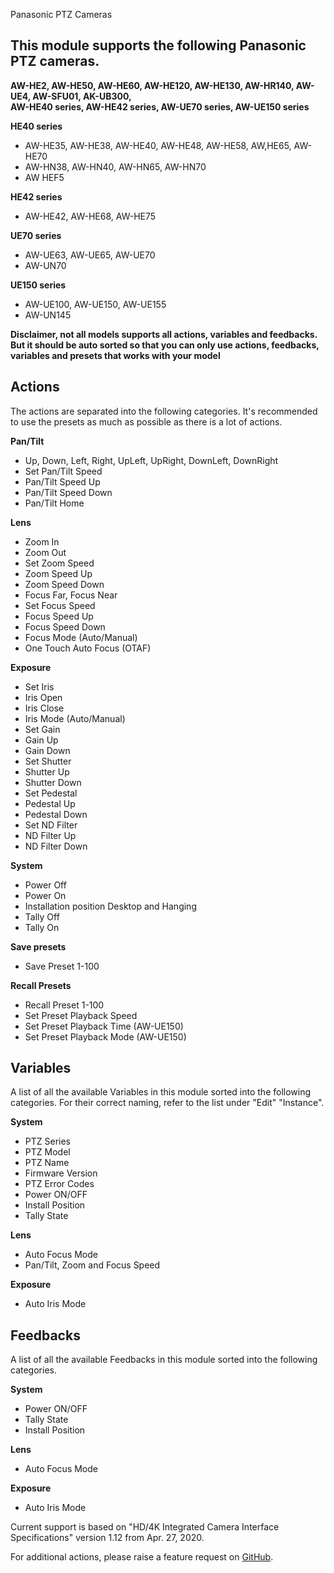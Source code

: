 Panasonic PTZ Cameras

## This module supports the following Panasonic PTZ cameras.

**AW-HE2, AW-HE50, AW-HE60, AW-HE120, AW-HE130, AW-HR140, AW-UE4, AW-SFU01, AK-UB300, <br/>AW-HE40 series, AW-HE42 series, AW-UE70 series, AW-UE150 series**

**HE40 series**
* AW-HE35, AW-HE38, AW-HE40, AW-HE48, AW-HE58, AW,HE65, AW-HE70
* AW-HN38, AW-HN40, AW-HN65, AW-HN70
* AW HEF5

**HE42 series**
* AW-HE42, AW-HE68, AW-HE75

**UE70 series**
* AW-UE63, AW-UE65, AW-UE70
* AW-UN70

**UE150 series**
* AW-UE100, AW-UE150, AW-UE155
* AW-UN145

**Disclaimer, not all models supports all actions, variables and feedbacks. But it should be auto sorted so that you can only use actions, feedbacks, variables and presets that works with your model**

## Actions
The actions are separated into the following categories.
It's recommended to use the presets as much as possible as there is a lot of actions.

**Pan/Tilt**
* Up, Down, Left, Right, UpLeft, UpRight, DownLeft, DownRight
* Set Pan/Tilt Speed
* Pan/Tilt Speed Up
* Pan/Tilt Speed Down
* Pan/Tilt Home

**Lens**
* Zoom In
* Zoom Out
* Set Zoom Speed
* Zoom Speed Up
* Zoom Speed Down
* Focus Far, Focus Near
* Set Focus Speed
* Focus Speed Up
* Focus Speed Down
* Focus Mode (Auto/Manual)
* One Touch Auto Focus (OTAF)

**Exposure**
* Set Iris
* Iris Open
* Iris Close
* Iris Mode (Auto/Manual)
* Set Gain
* Gain Up
* Gain Down
* Set Shutter
* Shutter Up
* Shutter Down
* Set Pedestal
* Pedestal Up
* Pedestal Down
* Set ND Filter
* ND Filter Up
* ND Filter Down

**System**
* Power Off
* Power On
* Installation position Desktop and Hanging
* Tally Off
* Tally On

**Save presets**
* Save Preset 1-100

**Recall Presets**
* Recall Preset 1-100
* Set Preset Playback Speed
* Set Preset Playback Time (AW-UE150)
* Set Preset Playback Mode (AW-UE150)


## Variables
A list of all the available Variables in this module sorted into the following categories. For their correct naming, refer to the list under "Edit" "Instance".

**System**
* PTZ Series
* PTZ Model
* PTZ Name
* Firmware Version
* PTZ Error Codes
* Power ON/OFF
* Install Position
* Tally State

**Lens**
* Auto Focus Mode
* Pan/Tilt, Zoom and Focus Speed

**Exposure**
* Auto Iris Mode

## Feedbacks
A list of all the available Feedbacks in this module sorted into the following categories.

**System**
* Power ON/OFF
* Tally State
* Install Position

**Lens**
* Auto Focus Mode

**Exposure**
* Auto Iris Mode

Current support is based on "HD/4K Integrated Camera Interface Specifications" version 1.12 from Apr. 27, 2020.

For additional actions, please raise a feature request on [GitHub](https://github.com/bitfocus/companion-module-panasonic-ptz/).
